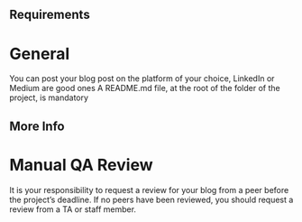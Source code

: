 ## Requirements
# General
You can post your blog post on the platform of your choice, LinkedIn or Medium are good ones
A README.md file, at the root of the folder of the project, is mandatory

## More Info

# Manual QA Review
It is your responsibility to request a review for your blog from a peer before the project’s deadline. If no peers have been reviewed, you should request a review from a TA or staff member.
